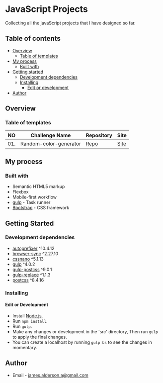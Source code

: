 # JavaScript Projects

Collecting all the javaScript projects that I have designed so far.

## Table of contents

- [Overview](#overview)
  - [Table of templates](#table-of-templates)
- [My process](#my-process)
  - [Built with](#built-with)
- [Getting started](#getting-started)
  - [Development dependencies](#development-dependencies)
  - [Installing](#installing)
    - [Edit or development](#edit-or-development)
- [Author](#author)

## Overview

### Table of templates

| NO  | Challenge Name         | Repository                                                                                                 | Site                                                                                                       |
|-----|------------------------|------------------------------------------------------------------------------------------------------------|------------------------------------------------------------------------------------------------------------|
| 01. | Random-color-generator | [Repo](https://github.com/James-alderson/JavaScript-Projects/tree/main/Projects/01-Random-color-generator) | [Site](https://james-alderson.github.io/JavaScript-Projects/Projects/01-Random-color-generator/index.html) |

## My process

### Built with

- Semantic HTML5 markup
- Flexbox
- Mobile-first workflow
- [gulp](https://gulpjs.com/) - Task runner
- [Bootstrap](https://getbootstrap.com/) - CSS framework

## Getting Started

### Development dependencies

- [autoprefixer](https://www.npmjs.com/package/autoprefixer) ^10.4.12
- [browser-sync](https://www.npmjs.com/package/browser-sync) ^2.27.10
- [cssnano](https://www.npmjs.com/package/cssnano) ^5.1.13
- [gulp](https://www.npmjs.com/package/gulp) ^4.0.2
- [gulp-postcss](https://www.npmjs.com/package/gulp-postcss) ^9.0.1
- [gulp-replace](https://www.npmjs.com/package/gulp-replace) ^1.1.3
- [postcss](https://www.npmjs.com/package/postcss) ^8.4.16

### Installing

#### Edit or Development

- Install [Node.js](https://nodejs.org/en/).
- Run `npm install`.
- Run `gulp`.
- Make any changes or development in the 'src' directory, Then run `gulp` to apply the final changes.
- You can create a localhost by running `gulp bs` to see the changes in momentary.

## Author

- Email - [james.alderson.a@gmail.com](mailto:james.alderson.a@gmail.com)
